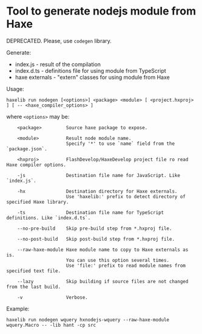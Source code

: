 Tool to generate nodejs module from Haxe
========================================

DEPRECATED. Please, use `codegen` library.

Generate:

 * index.js - result of the compilation
 * index.d.ts - definitions file for using module from TypeScript
 * haxe externals - "extern" classes for using module from Haxe

Usage:
```shell
haxelib run nodegen [<options>] <package> <module> [ <project.hxproj> ] [ -- <haxe_compiler_options> ]
```
where `<options>` may be:

        <package>         Source haxe package to expose.

        <module>          Result node module name.
                          Specify '*' to use `name` field from the `package.json`.

        <hxproj>          FlashDevelop/HaxeDevelop project file ro read Haxe compiler options.

        -js               Destination file name for JavaScript. Like `index.js`.

        -hx               Destination directory for Haxe externals.
                          Use 'haxelib:' prefix to detect directory of specified Haxe library.

        -ts               Destination file name for TypeScript definitions. Like `index.d.ts`.

        --no-pre-build    Skip pre-build step from *.hxproj file.

        --no-post-build   Skip post-build step from *.hxproj file.

        --raw-haxe-module Haxe module name to copy to Haxe externals as is.
                          You can use this option several times.
                          Use 'file:' prefix to read module names from specified text file.

        --lazy            Skip building if source files are not changed from the last build.

        -v                Verbose.

Example:

```shell
haxelib run nodegen wquery hxnodejs-wquery --raw-haxe-module wquery.Macro -- -lib hant -cp src
```

